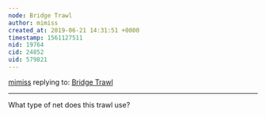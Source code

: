 ```yaml
---
node: Bridge Trawl
author: mimiss
created_at: 2019-06-21 14:31:51 +0000
timestamp: 1561127511
nid: 19764
cid: 24852
uid: 579821
---
```




[mimiss](../profile/mimiss) replying to: [Bridge Trawl](../notes/TestOurWaters/06-20-2019/bridge-trawl)

----
What type of net does this trawl use?